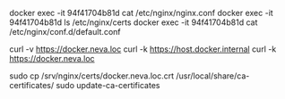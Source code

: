 
docker exec -it 94f41704b81d cat /etc/nginx/nginx.conf
docker exec -it 94f41704b81d ls /etc/nginx/certs
docker exec -it 94f41704b81d cat /etc/nginx/conf.d/default.conf

curl -v https://docker.neva.loc
curl -k https://host.docker.internal
curl -k https://docker.neva.loc


sudo cp /srv/nginx/certs/docker.neva.loc.crt /usr/local/share/ca-certificates/
sudo update-ca-certificates

